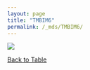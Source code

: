 ```yaml
---
layout: page
title: "TMBIM6"
permalink: /_mds/TMBIM6/
---
```


![](../../algns0/5HSAA110059_aln_report.png?raw=true)

[Back to Table](../../display)
